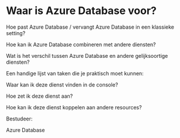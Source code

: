 # Waar is Azure Database voor?

Hoe past Azure Database / vervangt Azure Database in een klassieke setting?

Hoe kan ik Azure Database combineren met andere diensten?

Wat is het verschil tussen Azure Database en andere gelijksoortige diensten?

Een handige lijst van taken die je praktisch moet kunnen:

Waar kan ik deze dienst vinden in de console?

Hoe zet ik deze dienst aan?

Hoe kan ik deze dienst koppelen aan andere resources?

Bestudeer:

Azure Database		
